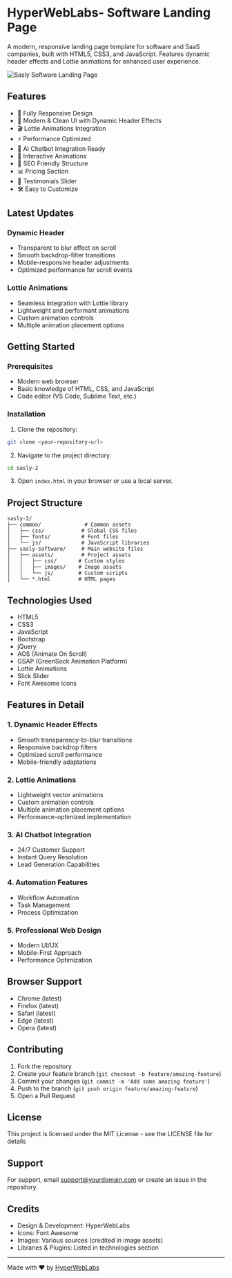 # HyperWebLabs- Software Landing Page

A modern, responsive landing page template for software and SaaS companies, built with HTML5, CSS3, and JavaScript. Features dynamic header effects and Lottie animations for enhanced user experience.

![Sasly Software Landing Page](sasly-software/assets/images/websit-demo.jpg)

## Features

- 📱 Fully Responsive Design
- 🎨 Modern & Clean UI with Dynamic Header Effects
- 🎬 Lottie Animations Integration
- ⚡ Performance Optimized
- 🤖 AI Chatbot Integration Ready
- 🔄 Interactive Animations
- 🎯 SEO Friendly Structure
- 📊 Pricing Section
- 💬 Testimonials Slider
- 🛠️ Easy to Customize

## Latest Updates

### Dynamic Header
- Transparent to blur effect on scroll
- Smooth backdrop-filter transitions
- Mobile-responsive header adjustments
- Optimized performance for scroll events

### Lottie Animations
- Seamless integration with Lottie library
- Lightweight and performant animations
- Custom animation controls
- Multiple animation placement options

## Getting Started

### Prerequisites

- Modern web browser
- Basic knowledge of HTML, CSS, and JavaScript
- Code editor (VS Code, Sublime Text, etc.)

### Installation

1. Clone the repository:
```bash
git clone <your-repository-url>
```

2. Navigate to the project directory:
```bash
cd sasly-2
```

3. Open `index.html` in your browser or use a local server.

## Project Structure

```
sasly-2/
├── common/              # Common assets
│   ├── css/            # Global CSS files
│   ├── fonts/          # Font files
│   └── js/             # JavaScript libraries
├── sasly-software/     # Main website files
│   ├── assets/         # Project assets
│   │   ├── css/       # Custom styles
│   │   ├── images/    # Image assets
│   │   └── js/        # Custom scripts
│   └── *.html         # HTML pages
```

## Technologies Used

- HTML5
- CSS3
- JavaScript
- Bootstrap
- jQuery
- AOS (Animate On Scroll)
- GSAP (GreenSock Animation Platform)
- Lottie Animations
- Slick Slider
- Font Awesome Icons

## Features in Detail

### 1. Dynamic Header Effects
- Smooth transparency-to-blur transitions
- Responsive backdrop filters
- Optimized scroll performance
- Mobile-friendly adaptations

### 2. Lottie Animations
- Lightweight vector animations
- Custom animation controls
- Multiple animation placement options
- Performance-optimized implementation

### 3. AI Chatbot Integration
- 24/7 Customer Support
- Instant Query Resolution
- Lead Generation Capabilities

### 4. Automation Features
- Workflow Automation
- Task Management
- Process Optimization

### 5. Professional Web Design
- Modern UI/UX
- Mobile-First Approach
- Performance Optimization

## Browser Support

- Chrome (latest)
- Firefox (latest)
- Safari (latest)
- Edge (latest)
- Opera (latest)

## Contributing

1. Fork the repository
2. Create your feature branch (`git checkout -b feature/amazing-feature`)
3. Commit your changes (`git commit -m 'Add some amazing feature'`)
4. Push to the branch (`git push origin feature/amazing-feature`)
5. Open a Pull Request

## License

This project is licensed under the MIT License - see the LICENSE file for details

## Support

For support, email support@yourdomain.com or create an issue in the repository.

## Credits

- Design & Development: HyperWebLabs
- Icons: Font Awesome
- Images: Various sources (credited in image assets)
- Libraries & Plugins: Listed in technologies section

---

Made with ❤️ by [HyperWebLabs](https://github.com/pritam-sudo)
